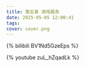 ```yaml
---
title: 第五章 游戏服务
date: 2025-05-05 12:00:41
tags: 
cover: cover.png
---
```



{% bilibili BV1Nd5GzeEps %}

{% youtube zuL_hZqadLk %}
